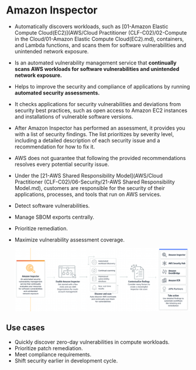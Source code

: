 # Amazon Inspector
- Automatically discovers workloads, such as [01-Amazon Elastic Compute Cloud(EC2)](AWS/Cloud Practitioner (CLF-C02)/02-Compute in the Cloud/01-Amazon Elastic Compute Cloud(EC2).md), containers, and Lambda functions, and scans them for software vulnerabilities and unintended network exposure.
- Is an automated vulnerability management service that **continually scans AWS workloads for software vulnerabilities and unintended network exposure.**
- Helps to improve the security and compliance of applications by running **automated security assessments.**
- It checks applications for security vulnerabilities and deviations from security best practices, such as open access to Amazon EC2 instances and installations of vulnerable software versions.
- After Amazon Inspector has performed an assessment, it provides you with a list of security findings. The list prioritizes by severity level, including a detailed description of each security issue and a recommendation for how to fix it.
- AWS does not guarantee that following the provided recommendations resolves every potential security issue.
- Under the [21-AWS Shared Responsibility Model](AWS/Cloud Practitioner (CLF-C02)/06-Security/21-AWS Shared Responsibility Model.md), customers are responsible for the security of their applications, processes, and tools that run on AWS services.
- Detect software vulnerabilities.
- Manage SBOM exports centrally.
- Prioritize remediation.
- Maximize vulnerability assessment coverage.

	![](../img/inspector.png)

## Use cases
- Quickly discover zero-day vulnerabilities in compute workloads.
- Prioritize patch remediation.
- Meet compliance requirements.
- Shift security earlier in development cycle.
